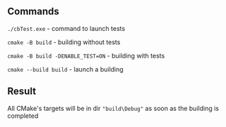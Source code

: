 ## Commands
```./cbTest.exe``` - command to launch tests

```cmake -B build``` - building without tests

```cmake -B build -DENABLE_TEST=ON``` - building with tests

```cmake --build build``` - launch a building

## Result
All CMake's targets will be in dir ```"build\Debug"``` as soon as the building is completed

